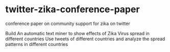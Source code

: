 # twitter-zika-conference-paper
conference paper on community support for zika on twitter


Build An automatic text miner to show effects of Zika Virus spread in different countries
Use tweets of different countries and analyze the spread patterns in different countries
